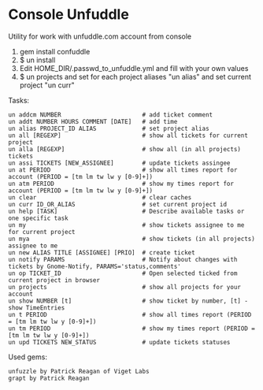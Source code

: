 Console Unfuddle
================

Utility for work with unfuddle.com account from console

1. gem install confuddle
2. $ un install
3. Edit HOME_DIR/.passwd_to_unfuddle.yml and fill with your own values
4. $ un projects
and set for each project aliases "un alias"
and set current project "un curr"

Tasks:

    un addcm NUMBER                       # add ticket comment
    un addt NUMBER HOURS COMMENT [DATE]   # add time
    un alias PROJECT_ID ALIAS             # set project alias
    un all [REGEXP]                       # show all tickets for current project
    un alla [REGEXP]                      # show all (in all projects) tickets
    un assi TICKETS [NEW_ASSIGNEE]        # update tickets assingee
    un at PERIOD                          # show all times report for account (PERIOD = [tm lm tw lw y [0-9]+])
    un atm PERIOD                         # show my times report for account (PERIOD = [tm lm tw lw y [0-9]+])
    un clear                              # clear caches
    un curr ID_OR_ALIAS                   # set current project id
    un help [TASK]                        # Describe available tasks or one specific task
    un my                                 # show tickets assignee to me for current project
    un mya                                # show tickets (in all projects) assignee to me
    un new ALIAS TITLE [ASSIGNEE] [PRIO]  # create ticket
    un notify PARAMS                      # Notify about changes with tickets by Gnome-Notify, PARAMS='status,comments'
    un op TICKET_ID                       # Open selected ticked from current project in browser
    un projects                           # show all projects for your account
    un show NUMBER [t]                    # show ticket by number, [t] - show TimeEntries
    un t PERIOD                           # show all times report (PERIOD = [tm lm tw lw y [0-9]+])
    un tm PERIOD                          # show my times report (PERIOD = [tm lm tw lw y [0-9]+])
    un upd TICKETS NEW_STATUS             # update tickets statuses

Used gems:

    unfuzzle by Patrick Reagan of Viget Labs
    grapt by Patrick Reagan
